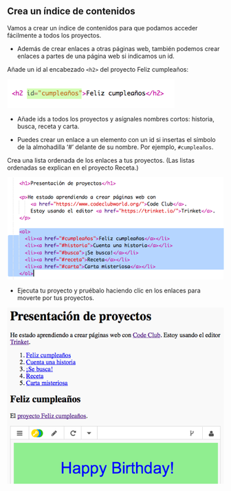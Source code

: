 ## Crea un índice de contenidos

Vamos a crear un índice de contenidos para que podamos acceder fácilmente a todos los proyectos. 

+ Además de crear enlaces a otras páginas web, también podemos crear enlaces a partes de una página web si indicamos un id. 

Añade un id al encabezado `<h2>` del proyecto Feliz cumpleaños:

![screenshot](images/showcase-id.png)

+ Añade ids a todos los proyectos y asígnales nombres cortos: historia, busca, receta y carta. 

+ Puedes crear un enlace a un elemento con un id si insertas el símbolo de la almohadilla ‘#’ delante de su nombre. Por ejemplo,  `#cumpleaños`. 

Crea una lista ordenada de los enlaces a tus proyectos. (Las listas ordenadas se explican en el proyecto Receta.)

![screenshot](images/showcase-list.png)

+ Ejecuta tu proyecto y pruébalo haciendo clic en los enlaces para moverte por tus proyectos. 

![screenshot](images/showcase-list-output.png)


